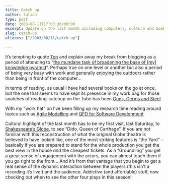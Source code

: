 ```yaml
---
title: Catch up
author: Julian
type: post
date: 2003-08-11T17:03:36+00:00
excerpt: Update on the last month including computers, culture and books...
slug: catch-up 
aliases: ["/2003/08/11/catch-up"]

---
```

It&#8217;s tempting to quote [Ton][1] and explain away my break from blogging as a period of attending to &#8220;[the mundane task of broadening the base of [my] knowledge pyramid][2]&#8220;. Perhaps true on one level or another but also a period of being very busy with work and generally enjoying the outdoors rather than being in front of the computer&#8230;

In terms of reading, as usual I have had several books on the go at once, but the one that seems to have kept its presence in my work bag for those snatches of reading-catchup on the Tube has been [Guns, Germs and Steel][3]

With my &#8220;work hat&#8221; on I&#8217;ve been filling up my research time reading around topics such as [Agile Modelling][4] and [QFD for Software Development][5]

Cultural highlight of the last month has to be my first visit, last Saturday, to [Shakespeare&#8217;s Globe][6], to see &#8220;Dido, Queen of Carthage&#8221;. If you are not familiar with this reconstruction of what the original Globe theatre is believed to have looked like, one of the most striking features is &#8220;the Yard&#8221; &#8211; basically if you are prepared to stand for the whole production you get the best view in the house _and_ the cheapest tickets. As a &#8220;Groundling&#8221; you get a great sense of engagement with the actors, you can almost touch them if you go right to the front&#8230; And it&#8217;s from that vantage that you begin to get a real sense of the dynamic interaction between the players (this isn&#8217;t a recording it&#8217;s live!) and the audience. Addictive (and affordable) stuff, now checking out when to see the other four plays in this season!

 [1]: https://www.zylstra.org/blog/
 [2]: https://blog.zylstra.org/archives/001079.html
 [3]: https://www.synesthesia.co.uk/library/archives/000176.php
 [4]: https://www.agilemodeling.com/
 [5]: https://members.rogers.com/snorrie/weblog/2003_06_01_archive.htm#105603068256311144
 [6]: https://www.shakespeares-globe.org/